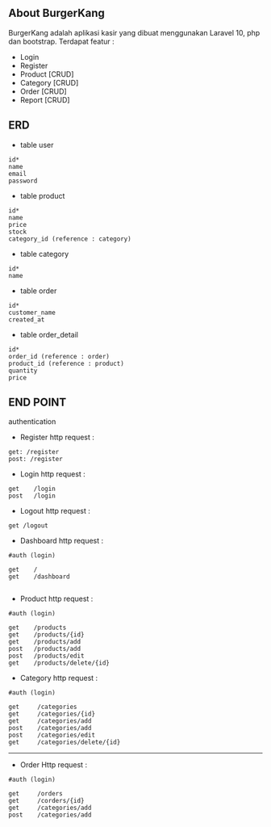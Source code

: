 ## About BurgerKang

BurgerKang adalah aplikasi kasir yang dibuat menggunakan Laravel 10, php dan bootstrap.
Terdapat featur :
- Login
- Register
- Product [CRUD]
- Category [CRUD]
- Order [CRUD]
- Report [CRUD]

## ERD
- table user
```
id*
name
email
password
```
- table product
```
id*
name
price
stock
category_id (reference : category)
```
- table category
```
id*
name
```
- table order
```
id*
customer_name
created_at
```
- table order_detail
```
id*
order_id (reference : order)
product_id (reference : product)
quantity
price
```
## END POINT
authentication 

- Register http request :

```
get: /register
post: /register
```

- Login http request :

```
get    /login
post   /login
```

- Logout http request :

```
get /logout
```

- Dashboard http request :

```
#auth (login)

get    /
get    /dashboard


```

- Product http request :

```
#auth (login)

get    /products
get    /products/{id}
get    /products/add
post   /products/add
post   /products/edit
get    /products/delete/{id}

```


- Category http request :

```
#auth (login)

get     /categories
get     /categories/{id}
get     /categories/add
post    /categories/add
post    /categories/edit
get     /categories/delete/{id}
```
<hr>

- Order
Http request :

```
#auth (login)

get     /orders
get     /corders/{id}
get     /categories/add
post    /categories/add
```
